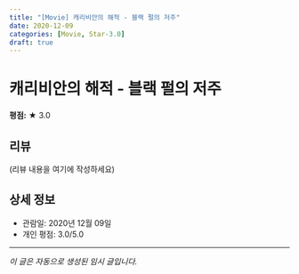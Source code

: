 ```yaml
---
title: "[Movie] 캐리비안의 해적 - 블랙 펄의 저주"
date: 2020-12-09
categories: [Movie, Star-3.0]
draft: true
---
```


# 캐리비안의 해적 - 블랙 펄의 저주

**평점:** ★ 3.0

## 리뷰

(리뷰 내용을 여기에 작성하세요)

## 상세 정보

- 관람일: 2020년 12월 09일
- 개인 평점: 3.0/5.0

---

*이 글은 자동으로 생성된 임시 글입니다.*
